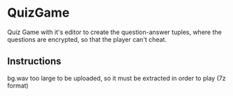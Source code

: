 # QuizGame

Quiz Game with it's editor to create the question-answer tuples, where the questions are encrypted, so that the player can't cheat.

## Instructions

bg.wav too large to be uploaded, so it must be extracted in order to play (7z format)
